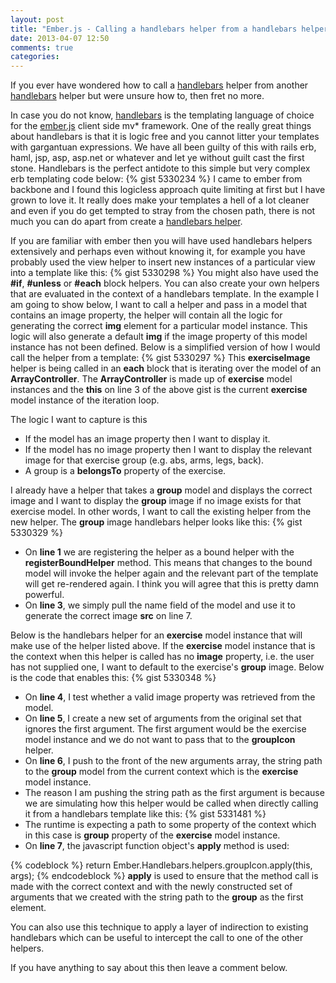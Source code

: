 ```yaml
---
layout: post
title: "Ember.js - Calling a handlebars helper from a handlebars helper"
date: 2013-04-07 12:50
comments: true
categories: 
---
```

If you ever have wondered how to call a <a href="http://handlebarsjs.com/" target="_blannk">handlebars</a> helper from another <a href="http://handlebarsjs.com/" target="_blannk">handlebars</a> helper but were unsure how to, then fret no more.  

In case you do not know, <a href="http://handlebarsjs.com/" target="_blannk">handlebars</a> is the templating language of choice for the <a href="http://emberjs.com/" target="_blank">ember.js</a> client side mv* framework.  One of the really great things about handlebars is that it is logic free and you cannot litter your templates with gargantuan expressions.  We have all been guilty of this with rails erb, haml, jsp, asp, asp.net or whatever and let ye without guilt cast the first stone.  Handlebars is the perfect antidote to this simple but very complex erb templating code below:
{% gist 5330234 %}
I came to ember from backbone and I found this logicless approach quite limiting at first but I have grown to love it.  It really does make your templates a hell of a lot cleaner and even if you do get tempted to stray from the chosen path, there is not much you can do apart from create a <a href="http://blog.teamtreehouse.com/handlebars-js-part-2-partials-and-helpers" target="_blank">handlebars helper</a>.

If you are familiar with ember then you will have used handlebars helpers extensively and perhaps even without knowing it, for example you have probably used the view helper to insert new instances of a particular view into a template like this:
{% gist 5330298 %}
You might also have used the **#if**, **#unless** or **#each** block helpers.  You can also create your own helpers that are evaluated in the context of a handlebars template.  In the example I am going to show below, I want to call a helper and pass in a model that contains an image property, the helper will contain all the logic for generating the correct **img** element for a particular model instance.  This logic will also generate a default **img** if the image property of this model instance has not been defined.  Below is a simplified version of how I would call the helper from a template:
{% gist 5330297 %}
This **exerciseImage** helper is being called in an **each** block that is iterating over the model of an **ArrayController**.  The **ArrayController** is made up of **exercise** model instances and the **this** on line 3 of the above gist is the current **exercise** model instance of the iteration loop.

The logic I want to capture is this

- If the model has an image property then I want to display it.
- If the model has no image property then I want to display the relevant image for that exercise group (e.g. abs, arms, legs, back). 
- A group is a **belongsTo** property of the exercise.

I already have a helper that takes a **group** model and displays the correct image and I want to display the **group** image if no image exists for that exercise model.  In other words, I want to call the existing helper from the new helper.  The **group** image handlebars helper looks like this:
{% gist 5330329 %}

- On **line 1** we are registering the helper as a bound helper with the **registerBoundHelper** method.  This means that changes to the bound model will invoke the helper again and the relevant part of the template will get re-rendered again.  I think you will agree that this is pretty damn powerful.
- On **line 3**, we simply pull the name field of the model and use it to generate the correct image **src** on line 7.

Below is the handlebars helper for an **exercise** model instance that will make use of the helper listed above.  If the **exercise** model instance that is the context when this helper is called has no **image** property, i.e. the user has not supplied one, I want to default to the exercise's **group** image.  Below is the code that enables this:
{% gist 5330348 %}

- On **line 4**, I test whether a valid image property was retrieved from the model.
- On **line 5**, I create a new set of arguments from the original set that ignores the first argument.  The first argument would be the exercise model instance and we do not want to pass that to the **groupIcon** helper.
- On **line 6**, I push to the front of the new arguments array, the string path to the **group** model from the current context which is the **exercise** model instance.
- The reason I am pushing the string path as the first argument is because we are simulating how this helper would be called when directly calling it from a handlebars template like this:
{% gist 5331481 %}
- The runtime is expecting a path to some property of the context which in this case is **group** property of the **exercise** model instance.
- On **line 7**, the javascript function object's **apply** method is used:

{% codeblock %}
return Ember.Handlebars.helpers.groupIcon.apply(this, args);
{% endcodeblock %}
**apply** is used to ensure that the method call is made with the correct context and with the newly constructed set of arguments that we created with the string path to the **group** as the first element.

You can also use this technique to apply a layer of indirection to existing handlebars which can be useful to intercept the call to one of the other helpers.

If you have anything to say about this then leave a comment below.


 
